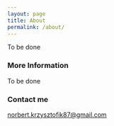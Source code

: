 ```yaml
---
layout: page
title: About
permalink: /about/
---
```


To be done

### More Information

To be done

### Contact me

[norbert.krzysztofik87@gmail.com](mailto:norbert.krzysztofik87@gmail)